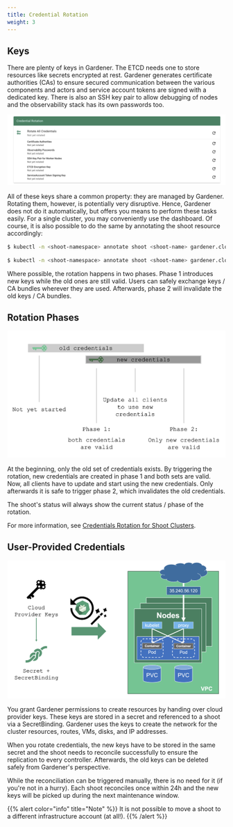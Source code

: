 ```yaml
---
title: Credential Rotation
weight: 3
---
```


## Keys

There are plenty of keys in Gardener. The ETCD needs one to store resources like secrets encrypted at rest. Gardener generates certificate authorities (CAs) to ensure secured communication between the various components and actors and service account tokens are signed with a dedicated key. There is also an SSH key pair to allow debugging of nodes and the observability stack has its own passwords too. 

![](./images/keys.png)

All of these keys share a common property: they are managed by Gardener. Rotating them, however, is potentially very disruptive. Hence, Gardener does not do it automatically, but offers you means to perform these tasks easily. For a single cluster, you may conveniently use the dashboard. Of course, it is also possible to do the same by annotating the shoot resource accordingly:

```bash
$ kubectl -n <shoot-namespace> annotate shoot <shoot-name> gardener.cloud/operation=rotate-credentials-start
```

```bash
$ kubectl -n <shoot-namespace> annotate shoot <shoot-name> gardener.cloud/operation=rotate-credentials-complete​
```

Where possible, the rotation happens in two phases. Phase 1 introduces new keys while the old ones are still valid. Users can safely exchange keys / CA bundles wherever they are used. Afterwards, phase 2 will invalidate the old keys / CA bundles.

## Rotation Phases

![](./images/rotation-phases.png)

At the beginning, only the old set of credentials exists. By triggering the rotation, new credentials are created in phase 1 and both sets are valid. Now, all clients have to update and start using the new credentials. Only afterwards it is safe to trigger phase 2, which invalidates the old credentials.

The shoot's status will always show the current status / phase of the rotation.

For more information, see [Credentials Rotation for Shoot Clusters](https://github.com/gardener/gardener/blob/master/docs/usage/shoot_credentials_rotation.md). 

## User-Provided Credentials

![](./images/user-provided-keys.png)

You grant Gardener permissions to create resources by handing over cloud provider keys. These keys are stored in a secret and referenced to a shoot via a SecretBinding. Gardener uses the keys to create the network for the cluster resources, routes, VMs, disks, and IP addresses. 

When you rotate credentials, the new keys have to be stored in the same secret and the shoot needs to reconcile successfully to ensure the replication to every controller. Afterwards, the old keys can be deleted safely from Gardener's perspective. 

While the reconciliation can be triggered manually, there is no need for it (if you're not in a hurry). Each shoot reconciles once within 24h and the new keys will be picked up during the next maintenance window.

{{% alert color="info"  title="Note" %}}
It is not possible to move a shoot to a different infrastructure account (at all!).
{{% /alert %}}